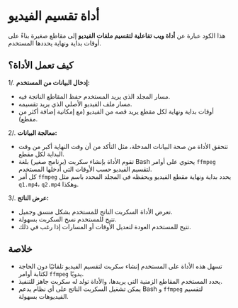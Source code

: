 # أداة تقسيم الفيديو

هذا الكود عبارة عن **أداة ويب تفاعلية لتقسيم ملفات الفيديو** إلى مقاطع صغيرة بناءً على أوقات بداية ونهاية يحددها المستخدم.

## كيف تعمل الأداة؟

1/.  **إدخال البيانات من المستخدم:**
   - مسار المجلد الذي يريد المستخدم حفظ المقاطع الناتجة فيه.
   - مسار ملف الفيديو الأصلي الذي يريد تقسيمه.
   - أوقات بداية ونهاية لكل مقطع يريد قصه من الفيديو (مع إمكانية إضافة أكثر من مقطع).

2/. **معالجة البيانات:**
   - تتحقق الأداة من صحة البيانات المدخلة، مثل التأكد من أن وقت النهاية أكبر من وقت البداية لكل مقطع.
   - تقوم الأداة بإنشاء سكربت (برنامج صغير) بلغة Bash يحتوي على أوامر `ffmpeg` لتقسيم الفيديو حسب الأوقات التي أدخلها المستخدم.
   - كل أمر `ffmpeg` يحدد بداية ونهاية مقطع الفيديو ويحفظه في المجلد المحدد باسم مثل `q1.mp4`، `q2.mp4` وهكذا.

3/. **عرض الناتج:**
   - تعرض الأداة السكربت الناتج للمستخدم بشكل منسق وجميل.
   - تتيح للمستخدم نسخ السكربت بسهولة.
   - تتيح للمستخدم العودة لتعديل الأوقات أو المسارات إذا رغب في ذلك.

## خلاصة

- تسهل هذه الأداة على المستخدم إنشاء سكربت لتقسيم الفيديو تلقائيًا دون الحاجة لكتابة أوامر `ffmpeg` يدويًا.
- يحدد المستخدم المقاطع الزمنية التي يريدها، والأداة تولد له سكربت جاهز للتنفيذ.
- يمكن تشغيل السكربت الناتج على أي نظام يدعم Bash و `ffmpeg` لتقسيم الفيديوهات بسهولة.


